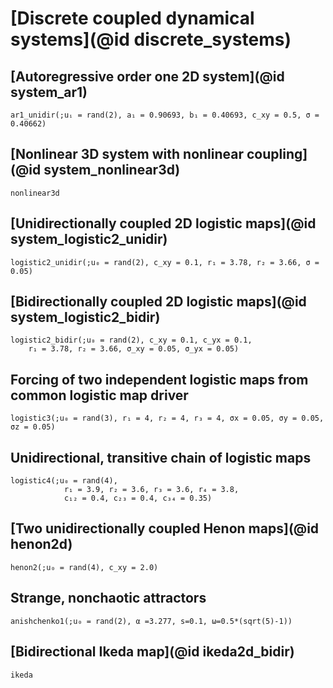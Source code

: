 
# [Discrete coupled dynamical systems](@id discrete_systems)

## [Autoregressive order one 2D system](@id system_ar1)

```@docs
ar1_unidir(;uᵢ = rand(2), a₁ = 0.90693, b₁ = 0.40693, c_xy = 0.5, σ = 0.40662)
```

## [Nonlinear 3D system with nonlinear coupling](@id system_nonlinear3d)

```@docs
nonlinear3d
```

## [Unidirectionally coupled 2D logistic maps](@id system_logistic2_unidir)

```@docs
logistic2_unidir(;u₀ = rand(2), c_xy = 0.1, r₁ = 3.78, r₂ = 3.66, σ = 0.05)
```

## [Bidirectionally coupled 2D logistic maps](@id system_logistic2_bidir)

```@docs
logistic2_bidir(;u₀ = rand(2), c_xy = 0.1, c_yx = 0.1,
    r₁ = 3.78, r₂ = 3.66, σ_xy = 0.05, σ_yx = 0.05)
```

## Forcing of two independent logistic maps from common logistic map driver

```@docs
logistic3(;u₀ = rand(3), r₁ = 4, r₂ = 4, r₃ = 4, σx = 0.05, σy = 0.05, σz = 0.05)
```

## Unidirectional, transitive chain of logistic maps

```@docs
logistic4(;u₀ = rand(4),
            r₁ = 3.9, r₂ = 3.6, r₃ = 3.6, r₄ = 3.8,
            c₁₂ = 0.4, c₂₃ = 0.4, c₃₄ = 0.35)
```

## [Two unidirectionally coupled Henon maps](@id henon2d)

```@docs
henon2(;u₀ = rand(4), c_xy = 2.0)
```

## Strange, nonchaotic attractors

```@docs
anishchenko1(;u₀ = rand(2), α =3.277, s=0.1, ω=0.5*(sqrt(5)-1))
```

## [Bidirectional Ikeda map](@id ikeda2d_bidir)

```@docs
ikeda
```
